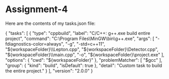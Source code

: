 # Assignment-4

Here are the contents of my tasks.json file:

{
    "tasks": [
        {
            "type": "cppbuild",
            "label": "C/C++: g++.exe build entire project",
            "command": "C:\\Program Files\\MinGW\\bin\\g++.exe",
            "args": [
                "-fdiagnostics-color=always",
                "-g",
                "-std=c++11",
                "${workspaceFolder}\\Lepton.cpp",
                "${workspaceFolder}\\Detector.cpp",
                "${workspaceFolder}\\main.cpp",
                "-o",
                "${workspaceFolder}\\project.exe"
            ],
            "options": {
                "cwd": "${workspaceFolder}"
            },
            "problemMatcher": [
                "$gcc"
            ],
            "group": {
                "kind": "build",
                "isDefault": true
            },
            "detail": "Custom task to build the entire project."
        }
    ],
    "version": "2.0.0"
}
